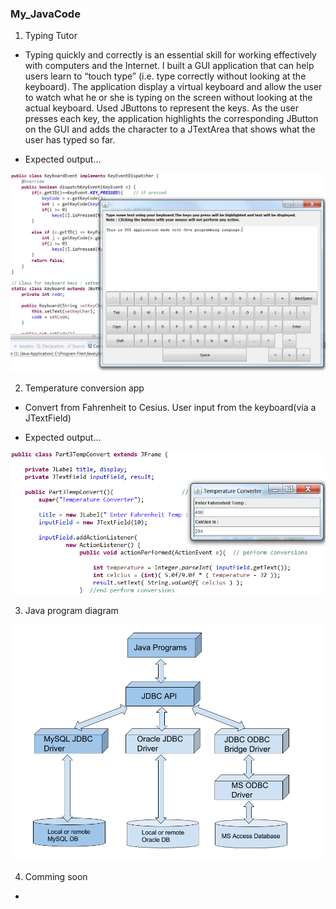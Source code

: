 ### My_JavaCode

1. Typing Tutor

- Typing quickly and correctly is an essential skill for working effectively with computers and the Internet. I built a GUI application that can help users learn to “touch type” (i.e. type correctly without looking at the keyboard). The application display a virtual keyboard and allow the user to watch what he or she is typing on the screen without looking at the actual keyboard. Used JButtons to represent the keys. As the user presses each key, the application highlights the corresponding JButton on the GUI and adds the character to a JTextArea that shows what the user has typed so far. 

- Expected output...

<img src="./TypingTutor.png" width="700">


2. Temperature conversion app

- Convert from Fahrenheit to Cesius.  User input from the keyboard(via a JTextField)

- Expected output...

<img src="./TempConvert.png" width="640">


3. Java program diagram

<img src="./drawing.png" width="640">

4. Comming soon
* 




